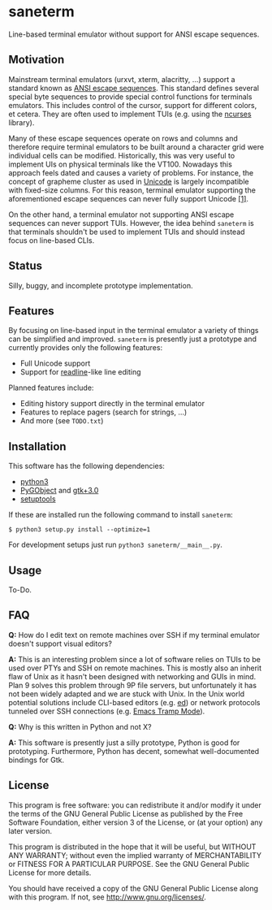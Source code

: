# saneterm

Line-based terminal emulator without support for ANSI escape sequences.

## Motivation

Mainstream terminal emulators (urxvt, xterm, alacritty, …) support a
standard known as [ANSI escape sequences][wikipedia ansi]. This standard
defines several special byte sequences to provide special control
functions for terminals emulators. This includes control of the cursor,
support for different colors, et cetera. They are often used to
implement TUIs (e.g. using the [ncurses][ncurses web] library).

Many of these escape sequences operate on rows and columns and therefore
require terminal emulators to be built around a character grid were
individual cells can be modified. Historically, this was very useful to
implement UIs on physical terminals like the VT100. Nowadays this
approach feels dated and causes a variety of problems. For instance, the
concept of grapheme cluster as used in [Unicode][unicode web] is largely
incompatible with fixed-size columns. For this reason, terminal
emulator supporting the aforementioned escape sequences can never fully
support Unicode [\[1\]][variable-width glyphs].

On the other hand, a terminal emulator not supporting ANSI escape
sequences can never support TUIs. However, the idea behind `saneterm` is
that terminals shouldn't be used to implement TUIs and should instead
focus on line-based CLIs.

## Status

Silly, buggy, and incomplete prototype implementation.

## Features

By focusing on line-based input in the terminal emulator a variety of
things can be simplified and improved. `saneterm` is presently just a
prototype and currently provides only the following features:

* Full Unicode support
* Support for [readline][readline web]-like line editing

Planned features include:

* Editing history support directly in the terminal emulator
* Features to replace pagers (search for strings, …)
* And more (see `TODO.txt`)

## Installation

This software has the following dependencies:

* [python3][python web]
* [PyGObject][PyGObject web] and [gtk+3.0][gtk web]
* [setuptools][setuptools web]

If these are installed run the following command to install `saneterm`:

	$ python3 setup.py install --optimize=1

For development setups just run `python3 saneterm/__main__.py`.

## Usage

To-Do.

## FAQ

**Q:** How do I edit text on remote machines over SSH if my terminal
emulator doesn't support visual editors?

**A:** This is an interesting problem since a lot of software
relies on TUIs to be used over PTYs and SSH on remote machines. This is
mostly also an inherit flaw of Unix as it hasn't been designed with
networking and GUIs in mind. Plan 9 solves this problem through 9P file
servers, but unfortunately it has not been widely adapted and we are
stuck with Unix. In the Unix world potential solutions include
CLI-based editors (e.g. [ed][wikipedia ed]) or network protocols
tunneled over SSH connections (e.g.  [Emacs Tramp Mode][emacs tramp mode]).

**Q:** Why is this written in Python and not X?

**A:** This software is presently just a silly prototype, Python is good
for prototyping. Furthermore, Python has decent, somewhat well-documented
bindings for Gtk.

## License

This program is free software: you can redistribute it and/or modify it
under the terms of the GNU General Public License as published by the
Free Software Foundation, either version 3 of the License, or (at your
option) any later version.

This program is distributed in the hope that it will be useful, but
WITHOUT ANY WARRANTY; without even the implied warranty of
MERCHANTABILITY or FITNESS FOR A PARTICULAR PURPOSE. See the GNU General
Public License for more details.

You should have received a copy of the GNU General Public License along
with this program. If not, see <http://www.gnu.org/licenses/>.

[ncurses web]: https://invisible-island.net/ncurses/
[wikipedia ansi]: https://en.wikipedia.org/wiki/ANSI_escape_code
[wikipedia zwj]: https://en.wikipedia.org/wiki/Zero-width_joiner
[unicode web]: https://www.unicode.org/
[readline web]: https://tiswww.case.edu/php/chet/readline/rltop.html
[python web]: https://www.python.org/
[PyGObject web]: https://pygobject.readthedocs.io/en/latest/
[gtk web]: https://gtk.org/
[setuptools web]: https://pygobject.readthedocs.io/en/latest/
[wikipedia ed]: https://en.wikipedia.org/wiki/Ed_(text_editor)
[emacs tramp mode]: https://www.emacswiki.org/emacs/TrampMode
[variable-width glyphs]: https://gitlab.freedesktop.org/terminal-wg/specifications/-/issues/21
